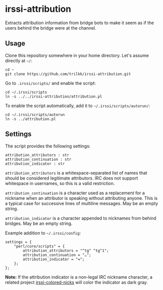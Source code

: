# irssi-attribution

Extracts attribution information from bridge bots to make it seem as if the users behind the bridge were at the channel.

## Usage

Clone this repository somewhere in your home directory. Let's assume directly at `~/`:

    cd ~
    git clone https://github.com/trilkk/irssi-attribution.git

Go to `.irssi/scripts/` and enable the script:

    cd ~/.irssi/scripts
    ln -s ../../irssi-attribution/attribution.pl

To enable the script automatically, add it to `~/.irssi/scripts/autorun/`:

    cd ~/.irssi/scripts/autorun
    ln -s ../attribution.pl

## Settings

The script provides the following settings:

    attribution_attributors : str
    attribution_continuation : str
    attribution_indicator : str

`attribution_attributors` is a whitespace-separated list of names that should be considered legitimate attributors. IRC does not support whitespace in usernames, so this is a valid restriction.

`attribution_continuation` is a character used as a replacement for a nickname when an attributor is speaking without attributing anyone. This is a typical case for successive lines of multiline messages. May be an empty string.

`attribution_indicator` is a character appended to nicknames from behind bridges. May be an empty string.

Example addition to `~/.irssi/config`:

    settings = {
        "perl/core/scripts" = {
            attribution_attributors = "^tg^ ^tg^1";
            attribution_continuation = "…";
            attribution_indicator = "⇋";
        };
    };

**Note:** If the attribution indicator is a non-legal IRC nickname character, a related project [irssi-colored-nicks](https://github.com/trilkk/irssi-colored-nicks) will color the indicator as dark gray.
